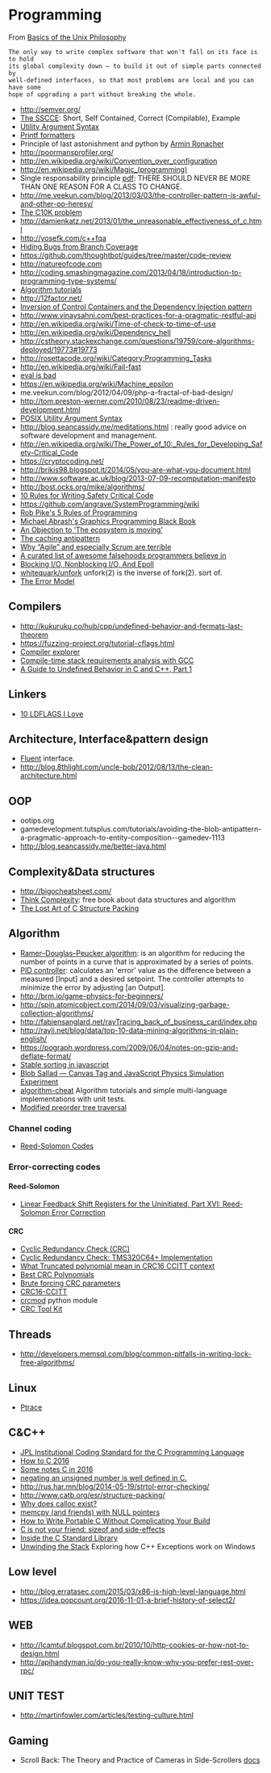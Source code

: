 # Programming

From [Basics of the Unix Philosophy](http://catb.org/~esr/writings/taoup/html/ch01s06.html)

    The only way to write complex software that won't fall on its face is to hold
    its global complexity down — to build it out of simple parts connected by
    well-defined interfaces, so that most problems are local and you can have some
    hope of upgrading a part without breaking the whole.

 - http://semver.org/
 - [The SSCCE](http://sscce.org/): Short, Self Contained, Correct (Compilable), Example
 - [Utility Argument Syntax](http://pubs.opengroup.org/onlinepubs/009696699/basedefs/xbd_chap12.html)
 - [Printf formatters](http://www.pixelbeat.org/programming/gcc/int_types/)
 - Principle of last astonishment and python by [Armin Ronacher](http://lucumr.pocoo.org/2011/7/9/python-and-pola/)
 - http://poormansprofiler.org/
 - http://en.wikipedia.org/wiki/Convention_over_configuration
 - http://en.wikipedia.org/wiki/Magic_(programming)
 - Single responsability principle [pdf](http://www.objectmentor.com/resources/articles/srp.pdf): THERE SHOULD NEVER BE MORE THAN ONE REASON FOR A CLASS TO CHANGE.
 - http://me.veekun.com/blog/2013/03/03/the-controller-pattern-is-awful-and-other-oo-heresy/
 - [The C10K problem](http://www.kegel.com/c10k.html)
 - http://damienkatz.net/2013/01/the_unreasonable_effectiveness_of_c.html
 - http://yosefk.com/c++fqa
 - [Hiding Bugs from Branch Coverage](http://blog.regehr.org/archives/872)
 - https://github.com/thoughtbot/guides/tree/master/code-review
 - http://natureofcode.com
 - http://coding.smashingmagazine.com/2013/04/18/introduction-to-programming-type-systems/
 - [Algorithm tutorials](http://community.topcoder.com/tc?module=Static&d1=tutorials&d2=alg_index)
 - http://12factor.net/
 - [Inversion of Control Containers and the Dependency Injection pattern](http://martinfowler.com/articles/injection.html)
 - http://www.vinaysahni.com/best-practices-for-a-pragmatic-restful-api
 - http://en.wikipedia.org/wiki/Time-of-check-to-time-of-use
 - http://en.wikipedia.org/wiki/Dependency_hell
 - http://cstheory.stackexchange.com/questions/19759/core-algorithms-deployed/19773#19773
 - http://rosettacode.org/wiki/Category:Programming_Tasks
 - http://en.wikipedia.org/wiki/Fail-fast
 - [eval is bad](http://me.veekun.com/blog/2012/03/24/on-principle/)
 - https://en.wikipedia.org/wiki/Machine_epsilon
 - me.veekun.com/blog/2012/04/09/php-a-fractal-of-bad-design/
 - http://tom.preston-werner.com/2010/08/23/readme-driven-development.html
 - [POSIX Utility Argument Syntax](http://pubs.opengroup.org/onlinepubs/9699919799/basedefs/V1_chap12.html)
 - http://blog.seancassidy.me/meditations.html : really good advice on software development and management.
 - http://en.wikipedia.org/wiki/The_Power_of_10:_Rules_for_Developing_Safety-Critical_Code
 - https://cryptocoding.net/
 - http://brikis98.blogspot.it/2014/05/you-are-what-you-document.html
 - http://www.software.ac.uk/blog/2013-07-09-recomputation-manifesto
 - http://bost.ocks.org/mike/algorithms/
 - [10 Rules for Writing Safety Critical Code](http://spinroot.com/p10/)
 - https://github.com/angrave/SystemProgramming/wiki
 - [Rob Pike's 5 Rules of Programming](http://users.ece.utexas.edu/~adnan/pike.html)
 - [Michael Abrash's Graphics Programming Black Book](https://github.com/jagregory/abrash-black-book)
 - [An Objection to ‘The ecosystem is moving’](https://gultsch.de/objection.html)
 - [The caching antipattern](https://www.hidefsoftware.co.uk/2016/12/25/the-caching-antipattern/)
 - [Why “Agile” and especially Scrum are terrible](https://michaelochurch.wordpress.com/2015/06/06/why-agile-and-especially-scrum-are-terrible/)
 - [A curated list of awesome falsehoods programmers believe in](https://github.com/kdeldycke/awesome-falsehood)
 - [Blocking I/O, Nonblocking I/O, And Epoll](https://eklitzke.org/blocking-io-nonblocking-io-and-epoll)
 - [whitequark/unfork](https://github.com/whitequark/unfork) unfork(2) is the inverse of fork(2). sort of.
 - [The Error Model](http://joeduffyblog.com/2016/02/07/the-error-model/)

## Compilers

 - http://kukuruku.co/hub/cpp/undefined-behavior-and-fermats-last-theorem
 - https://fuzzing-project.org/tutorial-cflags.html
 - [Compiler explorer](http://godbolt.org/)
 - [Compile-time stack requirements analysis with GCC](https://www.adacore.com/uploads/technical-papers/Stack_Analysis.pdf)
 - [A Guide to Undefined Behavior in C and C++, Part 1](https://blog.regehr.org/archives/213)

## Linkers

 - [10 LDFLAGS I Love](https://blog.jessfraz.com/post/top-10-favorite-ldflags/)

## Architecture, Interface&pattern design

 - [Fluent](http://martinfowler.com/bliki/FluentInterface.html) interface.
 - http://blog.8thlight.com/uncle-bob/2012/08/13/the-clean-architecture.html

## OOP

 - ootips.org
 - gamedevelopment.tutsplus.com/tutorials/avoiding-the-blob-antipattern-a-pragmatic-approach-to-entity-composition--gamedev-1113
 - http://blog.seancassidy.me/better-java.html

## Complexity&Data structures

 - http://bigocheatsheet.com/
 - [Think Complexity](http://greenteapress.com/complexity/index.html): free book about data structures and algorithm
 - [The Lost Art of C Structure Packing](http://www.catb.org/esr/structure-packing/)

## Algorithm

 - [Ramer–Douglas–Peucker algorithm](http://en.wikipedia.org/wiki/Ramer%E2%80%93Douglas%E2%80%93Peucker_algorithm): is an algorithm for reducing the number of points in a curve that is approximated by a series of points.
 - [PID controller](http://playground.arduino.cc/Code/PIDLibrary): calculates an 'error' value as the difference between a measured [Input] and a desired setpoint. The controller attempts to minimize the error by adjusting [an Output].
 - http://brm.io/game-physics-for-beginners/
 - http://spin.atomicobject.com/2014/09/03/visualizing-garbage-collection-algorithms/
 - http://fabiensanglard.net/rayTracing_back_of_business_card/index.php
 - http://rayli.net/blog/data/top-10-data-mining-algorithms-in-plain-english/
 - https://pograph.wordpress.com/2009/06/04/notes-on-gzip-and-deflate-format/
 - [Stable sorting in javascript](http://blog.vjeux.com/2010/javascript/javascript-sorting-table.html)
 - [Blob Sallad — Canvas Tag and JavaScript Physics Simulation Experiment](https://dev.opera.com/articles/blob-sallad-canvas-tag-and-javascript/)
 - [algorithm-cheat](https://github.com/cirosantilli/algorithm-cheat) Algorithm tutorials and simple multi-language implementations with unit tests.
 - [Modified preorder tree traversal](https://www.caktusgroup.com/blog/2016/01/04/modified-preorder-tree-traversal-django/)

### Channel coding

 - [Reed-Solomon Codes](http://tesi.cab.unipd.it/43857/1/martini_tommaso_1008717_reedSolomonCodes.pdf)

### Error-correcting codes

#### Reed-Solomon

 - [Linear Feedback Shift Registers for the Uninitiated, Part XVI: Reed-Solomon Error Correction](https://www.embeddedrelated.com/showarticle/1182.php)

#### CRC

 - [Cyclic Redundancy Check (CRC)](http://ww1.microchip.com/downloads/en/appnotes/01148a.pdf)
 - [Cyclic Redundancy Check: TMS320C64+ Implementation](http://ww1.microchip.com/downloads/en/appnotes/01148a.pdf)
 - [What Truncated polynomial mean in CRC16 CCITT context](https://stackoverflow.com/questions/40787529/what-truncated-polynomial-mean-in-crc16-ccitt-context)
 - [Best CRC Polynomials](https://users.ece.cmu.edu/~koopman/crc/)
 - [Brute forcing CRC parameters](http://sitsec.net/blog/2012/02/10/brute-forcing-crc-parameters/)
 - [CRC16-CCITT](http://srecord.sourceforge.net/crc16-ccitt.html)
 - [crcmod](http://crcmod.sourceforge.net/) python module
 - [CRC Tool Kit](https://github.com/henryk/ctk)


## Threads

 - http://developers.memsql.com/blog/common-pitfalls-in-writing-lock-free-algorithms/
 
## Linux

 - [Ptrace](http://mikecvet.wordpress.com/2010/08/14/ptrace-tutorial/)

## C&C++

 - [JPL Institutional Coding Standard for the C Programming Language ](http://lars-lab.jpl.nasa.gov/JPL_Coding_Standard_C.pdf)
 - [How to C 2016](https://matt.sh/howto-c)
 - [Some notes C in 2016](http://blog.erratasec.com/2016/01/some-notes-c-in-2016.html)
 - [negating an unsigned number is well defined in C.](http://stackoverflow.com/questions/1269019/what-should-happen-to-the-negation-of-a-size-t-i-e-sizeofstruct-foo/1269049#1269049)
 - http://rus.har.mn/blog/2014-05-19/strtol-error-checking/
 - http://www.catb.org/esr/structure-packing/
 - [Why does calloc exist?](https://vorpus.org/blog/why-does-calloc-exist/)
 - [mem­cpy (and friends) with NULL pointers](https://www.imperialviolet.org/2016/06/26/nonnull.html)
 - [How to Write Portable C Without Complicating Your Build](http://nullprogram.com/blog/2017/03/30/)
 - [C is not your friend: sizeof and side-effects](http://blog.tjd.phlegethon.org/post/159564806182/c-is-not-your-friend-sizeof-and-side-effects)
 - [Inside the C Standard Library](https://begriffs.com/posts/2019-01-19-inside-c-standard-lib.html)
 - [Unwinding the Stack](https://github.com/CppCon/CppCon2018/blob/master/Presentations/unwinding_the_stack_exploring_how_cpp_exceptions_work_on_windows/unwinding_the_stack_exploring_how_cpp_exceptions_work_on_windows__james_mcnellis__cppcon_2018.pdf) Exploring how C++ Exceptions work on Windows

## Low level

 - http://blog.erratasec.com/2015/03/x86-is-high-level-language.html
 - https://idea.popcount.org/2016-11-01-a-brief-history-of-select2/

WEB
---
 - http://lcamtuf.blogspot.com.br/2010/10/http-cookies-or-how-not-to-design.html
 - http://apihandyman.io/do-you-really-know-why-you-prefer-rest-over-rpc/

UNIT TEST
---------

 - http://martinfowler.com/articles/testing-culture.html

## Gaming

 - Scroll Back: The Theory and Practice of Cameras in Side-Scrollers [docs](https://docs.google.com/document/d/1iNSQIyNpVGHeak6isbP6AHdHD50gs8MNXF1GCf08efg/pub)
